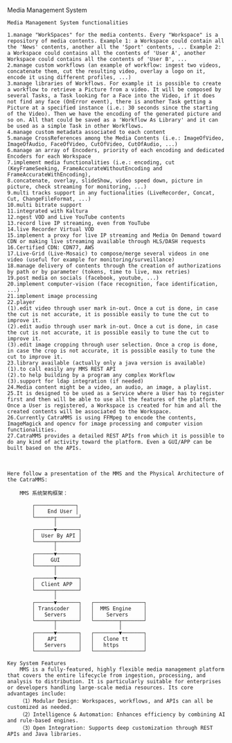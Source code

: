 Media Management System

    Media Management System functionalities

    1.manage "WorkSpaces" for the media contents. Every "Workspace" is a repository of media contents. Example 1: a Workspace could contain all the 'News' contents, another all the 'Sport' contents, ... Example 2: a Workspace could contains all the contents of 'User A', another Workspace could contains all the contents of 'User B', ...
    2.manage custom workflows (an example of workflow: ingest two videos, concatenate them, cut the resulting video, overlay a logo on it, encode it using different profiles, ...)
    3.manage libraries of Workflows. For example it is possible to create a workflow to retrieve a Picture from a video. It will be composed by several Tasks, a Task looking for a Face into the Video, if it does not find any face (OnError event), there is another Task getting a Picture at a specified instance (i.e.: 30 seconds since the starting of the Video). Then we have the encoding of the generated picture and so on. All that could be saved as a 'Workflow As Library' and it can be used as a simple Task in other Workflows.
    4.manage custom metadata associated to each content
    5.manage CrossReferences among the Media Contents (i.e.: ImageOfVideo, ImageOfAudio, FaceOfVideo, CutOfVideo, CutOfAudio, ...)
    6.manage an array of Encoders, priority of each encoding and dedicated Encoders for each Workspace
    7.implement media functionalities (i.e.: encoding, cut (KeyFrameSeeking, FrameAccurateWithoutEncoding and FrameAccurateWithEncoding),
    8.concatenate, overlay, slideShow, video speed down, picture in picture, check streaming for monitoring, ...)
    9.multi tracks support in any fuctionalities (LiveRecorder, Concat, Cut, ChangeFileFormat, ...)
    10.multi bitrate support
    11.integrated with Kaltura
    12.ngest VOD and Live YouTube contents
    13.record live IP streaming, even from YouTube
    14.live Recorder Virtual VOD
    15.implement a proxy for live IP streaming and Media On Demand toward CDN or making live streaming available through HLS/DASH requests
    16.Certified CDN: CDN77, AWS
    17.Live-Grid (Live-Mosaic) to compose/merge several videos in one video (useful for example for monitoring/surveillance)
    18.manage delivery of contents through the creation of authorizations by path or by parameter (tokens, time to live, max retries)
    19.post media on socials (facebook, youtube, ...)
    20.implement computer-vision (face recognition, face identification, ...)
    21.implement image processing
    22.player
    (1).edit video through user mark in-out. Once a cut is done, in case the cut is not accurate, it is possible easily to tune the cut to improve it.
    (2).edit audio through user mark in-out. Once a cut is done, in case the cut is not accurate, it is possible easily to tune the cut to improve it.
    (3).edit image cropping through user selection. Once a crop is done, in case the crop is not accurate, it is possible easily to tune the cut to improve it.
    23.library available (actually only a java version is available)
    (1).to call easily any MMS REST API
    (2).to help building by a program any complex Workflow
    (3).support for ldap integration (if needed)
    24.Media content might be a video, an audio, an image, a playlist.
    25.It is designed to be used as a Service where a User has to register first and then will be able to use all the features of the platform. Once a User is registered, a Workspace is created for him and all the created contents will be associated to the Workspace.
    26.Currently CatraMMS is using FFMpeg to encode the contents, ImageMagick and opencv for image processing and computer vision functionalities.
    27.CatraMMS provides a detailed REST APIs from which it is possible to do any kind of activity toward the platform. Even a GUI/APP can be built based on the APIs.

   <!--by 罗娜-->

    Here follow a presentation of the MMS and the Physical Architecture of the CatraMMS:

        MMS 系统架构框架：

            ┌─────────────┐
            │    End User │
            └──────┬───────┘
                   │
            ┌──────▼───────┐
            │  User By API │
            └──────┬───────┘
                   │
            ┌──────▼───────┐
            │     GUI      │
            └──────┬───────┘
                   │
            ┌──────▼───────┐
            │  Client APP  │
            └──────┬───────┘
                   │
            ┌──────▼───────┐   ┌────────────────┐
            │ Transcoder   │   │  MMS Engine    │
            │   Servers    │   │    Servers     │
            └──────┬───────┘   └────────┬───────┘
                   │                    │
            ┌──────▼───────┐   ┌────────▼───────┐
            │    API       │   │   Clone tt     │
            │   Servers    │   │   https        │
            └──────────────┘   └────────────────┘

<!--by 罗娜-->

    Key System Features
        MMS is a fully-featured, highly flexible media management platform that covers the entire lifecycle from ingestion, processing, and analysis to distribution. It is particularly suitable for enterprises or developers handling large-scale media resources. Its core advantages include:
        （1）Modular Design: Workspaces, workflows, and APIs can all be customized as needed.
        （2）Intelligence & Automation: Enhances efficiency by combining AI and rule-based engines.
        （3）Open Integration: Supports deep customization through REST APIs and Java libraries.

<!--by 罗娜-->